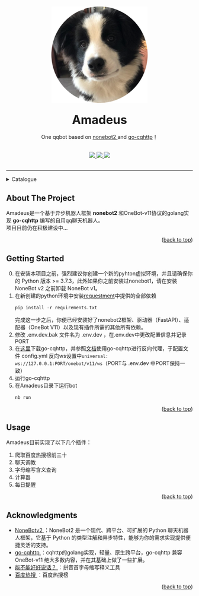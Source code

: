 <div id="top"></div>


<!-- PROJECT LOGO -->
<br />
<div align="center">
  <a href="https://github.com/xiaoyu2018/Amadeus">
    <img src="https://raw.githubusercontent.com/xiaoyu2018/Best-README-Template/master/images/1.png" width="260" height="260">
  </a>

  <h3 align="center"><font size="6">Amadeus</font></h3>

  <p align="center">
    One qqbot based on <a href="https://github.com/nonebot/nonebot2"> nonebot2 </a> and <a href="https://github.com/Mrs4s/go-cqhttp" >go-cqhttp</a>！
    <br />
    <br />
  </p>
</div>


<!-- 修改url -->
<div align="center">
  <a href="https://github.com/xiaoyu2018/Amadeus/graphs/contributors">
    <img src="https://img.shields.io/github/contributors/xiaoyu2018/Amadeus.svg?style=for-the-badge">
  </a>  
  <a href="https://github.com/xiaoyu2018/Amadeus/stargazers">
    <img src="https://img.shields.io/github/stars/xiaoyu2018/Amadeus.svg?style=for-the-badge">
  </a>  
  <a href="https://github.com/xiaoyu2018/Amadeus/blob/main/LICENSE">
    <img src="https://img.shields.io/github/license/xiaoyu2018/Amadeus.svg?style=for-the-badge">
  </a>  
</div>
<br />

---

<!-- TABLE OF CONTENTS -->
<details>
  <summary>Catalogue</summary>
  <ol>
    <li>
      <a href="#about-the-project">About The Project</a>
    </li>
    <li>
      <a href="#getting-started">Getting Started</a>
    </li>
    <li><a href="#usage">Usage</a></li>
    <li><a href="#acknowledgments">Acknowledgments</a></li>
  </ol>
</details>



<!-- ABOUT THE PROJECT -->
## About The Project
Amadeus是一个基于异步机器人框架 **nonebot2** 和OneBot-v11协议的golang实现   **go-cqhttp** 编写的自用qq聊天机器人。  
项目目前仍在积极建设中...


<p align="right">(<a href="#top">back to top</a>)</p>

<!-- GETTING STARTED -->
## Getting Started
0. 在安装本项目之前，强烈建议你创建一个新的pyhton虚拟环境，并且请确保你的 Python 版本 >= 3.7.3，此外如果你之前安装过nonebot1，请在安装 NoneBot v2 之前卸载 NoneBot v1。
1. 在新创建的python环境中安装<a href="./requirements.txt" >requestment</a>中提供的全部依赖
    ```python
    pip install -r requirements.txt
    ```
    完成这一步之后，你便已经安装好了nonebot2框架、驱动器（FastAPI）、适配器（OneBot V11）以及现有插件所需的其他所有依赖。
2. 修改 .env.dev.bak 文件名为 .env.dev ，在.env.dev中更改配置信息并记录PORT
3. 在<a href="https://github.com/Mrs4s/go-cqhttp/releases/tag/v1.0.0-rc1" >这里</a>下载go-cqhttp，并参照<a href="https://docs.go-cqhttp.org/guide/quick_start.html#%E5%9F%BA%E7%A1%80%E6%95%99%E7%A8%8B" >文档</a>使用go-cqhttp进行反向代理，于配置文件 config.yml 反向ws设置中`universal: ws://127.0.0.1:PORT/onebot/v11/ws`（PORT与 .env.dev 中PORT保持一致）
4. 运行go-cqhttp
5. 在Amadeus目录下运行bot
    ```python
    nb run
    ```

<p align="right">(<a href="#top">back to top</a>)</p>

## Usage
Amadeus目前实现了以下几个插件：  
1. 爬取百度热搜榜前三十
2. 聊天调教
3. 字母缩写含义查询
4. 计算器
5. 每日提醒

<p align="right">(<a href="#top">back to top</a>)</p>


<!-- ACKNOWLEDGMENTS -->
## Acknowledgments
+ <a href="https://github.com/nonebot/nonebot2"> NoneBotv2 </a>：NoneBot2 是一个现代、跨平台、可扩展的 Python 聊天机器人框架，它基于 Python 的类型注解和异步特性，能够为你的需求实现提供便捷灵活的支持。
+ <a href="https://github.com/nonebot/nonebot2"> go-cqhttp </a>：cqhttp的golang实现，轻量、原生跨平台，go-cqhttp 兼容 OneBot-v11 绝大多数内容，并在其基础上做了一些扩展。
+ <a href="https://lab.magiconch.com/nbnhhsh/"> 能不能好好说话？ </a>：拼音首字母缩写释义工具
+ <a href="https://top.baidu.com/board?tab=realtime"> 百度热搜 </a>：百度热搜榜

<p align="right">(<a href="#top">back to top</a>)</p>



